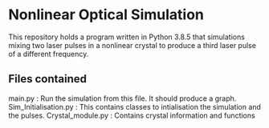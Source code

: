 # Nonlinear Optical Simulation

This repository holds a program written in Python 3.8.5 that simulations mixing 
two laser pulses in a nonlinear crystal to produce a third laser pulse of a 
different frequency.

## Files contained

main.py : Run the simulation from this file. It should produce a graph.  
Sim_Initialisation.py : This contains classes to intialisation the simulation and the pulses. 
Crystal_module.py : Contains crystal information and functions

